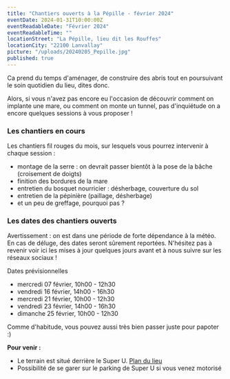 ```yaml
---
title: "Chantiers ouverts à la Pépille - février 2024"
eventDate: 2024-01-31T10:00:00Z
eventReadableDate: "Février 2024"
eventReadableTime: ""
locationStreet: "La Pépille, lieu dit les Rouffes"
locationCity: "22100 Lanvallay"
picture: "/uploads/20240205_Pepille.jpg"
published: true
---
```


Ca prend du temps d'aménager, de construire des abris tout en poursuivant le soin quotidien du lieu, dites donc. 

Alors, si vous n'avez pas encore eu l'occasion de découvrir comment on implante une mare, ou comment on monte un tunnel, pas d'inquiétude on a encore quelques sessions à vous proposer !

<!--more-->

### Les chantiers en cours

Les chantiers fil rouges du mois, sur lesquels vous pourrez intervenir à chaque session :

- montage de la serre : on devrait passer bientôt à la pose de la bâche (croisement de doigts)
- finition des bordures de la mare
- entretien du bosquet nourricier : désherbage, couverture du sol
- entretien de la pépinière (paillage, désherbage)
- et un peu de greffage, pourquoi pas ?


### Les dates des chantiers ouverts

Avertissement : on est dans une période de forte dépendance à la météo. En cas de déluge, des dates seront sûrement reportées. N'hésitez pas à revenir voir ici les mises à jour quelques jours avant et à nous suivre sur les réseaux sociaux !

Dates prévisionnelles

- mercredi 07 février, 10h00 - 12h30
- vendredi 16 février, 14h00 - 16h30
- mercredi 21 février, 10h00 - 12h30
- vendredi 23 février, 14h00 - 16h30
- dimanche 25 février, 10h00 - 12h30

Comme d'habitude, vous pouvez aussi très bien passer juste pour papoter :)

**Pour venir :**

- Le terrain est situé derrière le Super U. [Plan du lieu](https://www.openstreetmap.org/#map=17/48.44885/-2.01522&layers=N)
- Possibilité de se garer sur le parking de Super U si vous venez motorisé
